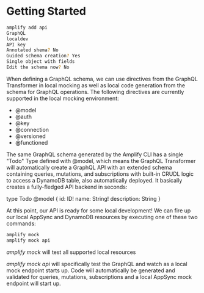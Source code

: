# Getting Started

```bash
amplify add api
GraphQL
localdev
API key
Annotated shema? No
Guided schema creation? Yes
Single object with fields
Edit the schema now? No
```

When defining a GraphQL schema, we can use directives from the GraphQL Transformer in local mocking as well as local code generation from the schema for GraphQL operations. The following directives are currently supported in the local mocking environment:
- @model
- @auth
- @key
- @connection
- @versioned
- @functioned

The same GraphQL schema generated by the Amplify CLI has a single "Todo" Type defined with @model, which means the GraphQL Transformer will automatically create a GraphQL API with an extended schema containing queries, mutations, and subscriptions with built-in CRUDL logic to access a DynamoDB table, also automatically deployed. It basically creates a fully-fledged API backend in seconds:

type Todo @model {
  id: ID!
  name: String!
  description: String
}

At this point, our API is ready for some local development! We can fire up our local AppSync and DynamoDB resources by executing one of these two commands:

```javascript
amplify mock
amplify mock api
```

*amplify mock* will test all supported local resources

*amplify mock api* will specifically test the GraphQL and watch as a local mock endpoint starts up. Code will automatically be generated and validated for queries, mutations, subscriptions and a local AppSync mock endpoint will start up.

